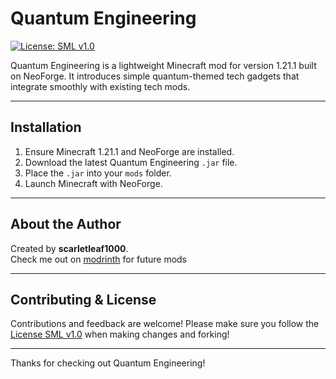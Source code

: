 # Quantum Engineering
[![License: SML v1.0](https://img.shields.io/badge/license-SML%20v1.0-8B0000.svg)](LICENSE.md)

Quantum Engineering is a lightweight Minecraft mod for version 1.21.1 built on NeoForge. It introduces simple quantum-themed tech gadgets that integrate smoothly with existing tech mods.

---

## Installation

1. Ensure Minecraft 1.21.1 and NeoForge are installed.
2. Download the latest Quantum Engineering `.jar` file.
3. Place the `.jar` into your `mods` folder.
4. Launch Minecraft with NeoForge.

---

## About the Author

Created by **scarletleaf1000**.  
Check me out on [modrinth](https://modrinth.com/user/scarletleaf1000) for future mods

---

## Contributing & License

Contributions and feedback are welcome! Please make sure you follow the [License SML v1.0](https://gist.github.com/Scarletleaf1000/af971bac90483e1b134e5420751414b4) when making changes and forking!

---

Thanks for checking out Quantum Engineering!